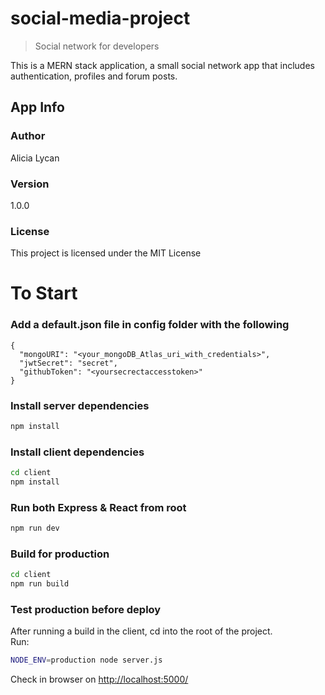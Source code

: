 # social-media-project

> Social network for developers

This is a MERN stack application, a small social network app that includes authentication, profiles and forum posts.

## App Info

### Author

Alicia Lycan

### Version

1.0.0

### License

This project is licensed under the MIT License

# To Start

### Add a default.json file in config folder with the following

```
{
  "mongoURI": "<your_mongoDB_Atlas_uri_with_credentials>",
  "jwtSecret": "secret",
  "githubToken": "<yoursecrectaccesstoken>"
}
```

### Install server dependencies

```bash
npm install
```

### Install client dependencies

```bash
cd client
npm install
```

### Run both Express & React from root

```bash
npm run dev
```

### Build for production

```bash
cd client
npm run build
```

### Test production before deploy

After running a build in the client, cd into the root of the project.  
Run:

```bash
NODE_ENV=production node server.js
```

Check in browser on [http://localhost:5000/](http://localhost:5000/)